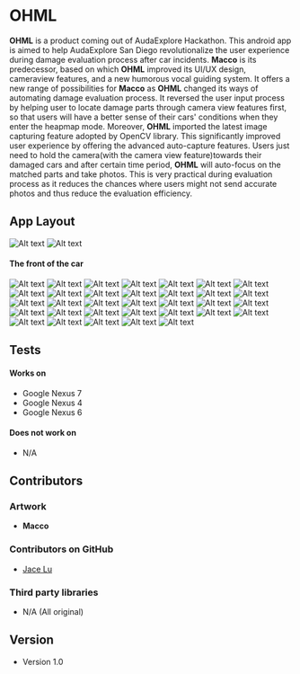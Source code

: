 OHML 
======
**OHML** is a product coming out of AudaExplore Hackathon. This android app is aimed to help AudaExplore San Diego revolutionalize the user experience during damage evaluation process after car incidents.
**Macco** is its predecessor, based on which **OHML** improved its UI/UX design, cameraview features, and a new humorous vocal guiding system. 
It offers a new range of possibilities for **Macco** as **OHML** changed its ways of automating damage evaluation process. It reversed the user input process
by helping user to locate damage parts through camera view features first, so that users will have a better sense of their cars' conditions when they enter
the heapmap mode. Moreover, **OHML** imported the latest image capturing feature adopted by OpenCV library. This significantly improved user experience by offering the advanced auto-capture features. Users just need to hold the camera(with the camera view feature)towards their damaged cars and after certain time period, **OHML** will auto-focus on the matched parts and take photos. This is very practical during evaluation process as it reduces the chances where users might not send accurate photos and thus reduce the evaluation efficiency.
## App Layout
![Alt text](https://cloud.githubusercontent.com/assets/13673458/14061802/6916f284-f347-11e5-886b-de322a1bd79b.jpg?raw=true "Audio: Welcome to OHML John!")
![Alt text](https://cloud.githubusercontent.com/assets/13673458/14061809/692904ec-f347-11e5-8df6-fa76cd9280d5.jpg?raw=true "Optional Title")
#### The front of the car 
![Alt text](https://cloud.githubusercontent.com/assets/13673458/14061804/69187794-f347-11e5-830d-3b43962698f6.jpg?raw=true "Optional Title")
![Alt text](https://cloud.githubusercontent.com/assets/13673458/11005529/18d54408-8473-11e5-918c-a17dc4163979.jpg?raw=true "Optional Title")
![Alt text](http://c.dryicons.com/images/icon_sets/handy_icons_set/png/128x128/down_arrow.png?raw=true "Optional Title")
![Alt text](http://c.dryicons.com/images/icon_sets/handy_icons_set/png/128x128/down_arrow.png?raw=true "Optional Title")
![Alt text](http://c.dryicons.com/images/icon_sets/handy_icons_set/png/128x128/down_arrow.png?raw=true "Optional Title")
![Alt text](http://c.dryicons.com/images/icon_sets/handy_icons_set/png/128x128/down_arrow.png?raw=true "Optional Title")
![Alt text](http://c.dryicons.com/images/icon_sets/handy_icons_set/png/128x128/down_arrow.png?raw=true "Optional Title")
![Alt text](http://c.dryicons.com/images/icon_sets/handy_icons_set/png/128x128/down_arrow.png?raw=true "Optional Title")
![Alt text](https://cloud.githubusercontent.com/assets/13673458/11005528/18d4de78-8473-11e5-893a-828e40f3aa46.jpg?raw=true "Optional Title")
![Alt text](https://cloud.githubusercontent.com/assets/13673458/11005524/18bb2e74-8473-11e5-9501-db3911b77296.jpg?raw=true "Optional Title")
![Alt text](http://c.dryicons.com/images/icon_sets/handy_icons_set/png/128x128/down_arrow.png?raw=true "Optional Title")
![Alt text](http://c.dryicons.com/images/icon_sets/handy_icons_set/png/128x128/down_arrow.png?raw=true "Optional Title")
![Alt text](http://c.dryicons.com/images/icon_sets/handy_icons_set/png/128x128/down_arrow.png?raw=true "Optional Title")
![Alt text](http://c.dryicons.com/images/icon_sets/handy_icons_set/png/128x128/down_arrow.png?raw=true "Optional Title")
![Alt text](http://c.dryicons.com/images/icon_sets/handy_icons_set/png/128x128/down_arrow.png?raw=true "Optional Title")
![Alt text](http://c.dryicons.com/images/icon_sets/handy_icons_set/png/128x128/down_arrow.png?raw=true "Optional Title")
![Alt text](https://cloud.githubusercontent.com/assets/13673458/11005530/18d55600-8473-11e5-98d9-7b55049c8a97.jpg?raw=true "Optional Title")
![Alt text](https://cloud.githubusercontent.com/assets/13673458/11005521/18b8df48-8473-11e5-90e6-d8a217ef2860.jpg?raw=true "Optional Title")
![Alt text](http://c.dryicons.com/images/icon_sets/handy_icons_set/png/128x128/down_arrow.png?raw=true "Optional Title")
![Alt text](http://c.dryicons.com/images/icon_sets/handy_icons_set/png/128x128/down_arrow.png?raw=true "Optional Title")
![Alt text](http://c.dryicons.com/images/icon_sets/handy_icons_set/png/128x128/down_arrow.png?raw=true "Optional Title")
![Alt text](http://c.dryicons.com/images/icon_sets/handy_icons_set/png/128x128/down_arrow.png?raw=true "Optional Title")
![Alt text](http://c.dryicons.com/images/icon_sets/handy_icons_set/png/128x128/down_arrow.png?raw=true "Optional Title")
![Alt text](http://c.dryicons.com/images/icon_sets/handy_icons_set/png/128x128/down_arrow.png?raw=true "Optional Title")
![Alt text](https://cloud.githubusercontent.com/assets/13673458/11005522/18b9d510-8473-11e5-96a0-2137e9f26741.jpg?raw=true "Optional Title")
![Alt text](https://cloud.githubusercontent.com/assets/13673458/11005523/18ba8b4a-8473-11e5-8c08-3d14c1e3e7aa.jpg?raw=true "Optional Title")
![Alt text](http://c.dryicons.com/images/icon_sets/handy_icons_set/png/128x128/down_arrow.png?raw=true "Optional Title")
![Alt text](http://c.dryicons.com/images/icon_sets/handy_icons_set/png/128x128/down_arrow.png?raw=true "Optional Title")
![Alt text](http://c.dryicons.com/images/icon_sets/handy_icons_set/png/128x128/down_arrow.png?raw=true "Optional Title")
![Alt text](http://c.dryicons.com/images/icon_sets/handy_icons_set/png/128x128/down_arrow.png?raw=true "Optional Title")
![Alt text](http://c.dryicons.com/images/icon_sets/handy_icons_set/png/128x128/down_arrow.png?raw=true "Optional Title")
![Alt text](http://c.dryicons.com/images/icon_sets/handy_icons_set/png/128x128/down_arrow.png?raw=true "Optional Title")
![Alt text](https://cloud.githubusercontent.com/assets/13673458/11005527/18d45f8e-8473-11e5-9cb7-60e554349a90.jpg?raw=true "Optional Title")


## Tests
#### Works on
* Google Nexus 7
* Google Nexus 4
* Google Nexus 6

#### Does not work on
* N/A

## Contributors
### Artwork
* **Macco**

### Contributors on GitHub
* [Jace Lu](https://github.com/CodeInSuits)

### Third party libraries
* N/A (All original)

## Version 
* Version 1.0
